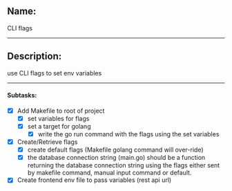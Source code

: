 ## Name:
CLI flags

---
## Description:
use CLI flags to set env variables

---
#### Subtasks:
- [x] Add Makefile to root of project
    - [x] set variables for flags
    - [x] set a target for golang
        - [x] write the go run command with the flags using the set variables
- [x] Create/Retrieve flags
    - [x] create default flags (Makefile golang command will over-ride)
    - [x] the database connection string (main.go) should be a function returning the database connection string using the flags either sent by makefile command, manual input command or default.  
- [x] Create frontend env file to pass variables (rest api url)
